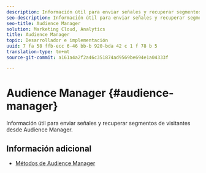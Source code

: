 ```yaml
---
description: Información útil para enviar señales y recuperar segmentos de visitantes desde Audience Manager.
seo-description: Información útil para enviar señales y recuperar segmentos de visitantes desde Audience Manager.
seo-title: Audience Manager
solution: Marketing Cloud, Analytics
title: Audience Manager
topic: Desarrollador e implementación
uuid: 7 fa 58 ffb-ecc 6-46 bb-b 920-bda 42 c 1 f 78 b 5
translation-type: tm+mt
source-git-commit: a161a4a2f2a46c351874ad9569be694e1a04333f

---
```



# Audience Manager {#audience-manager}

Información útil para enviar señales y recuperar segmentos de visitantes desde Audience Manager.

## Información adicional

+ [Métodos de Audience Manager](/help/universal-windows/audiencemgmt/audience-manager-methods.md)